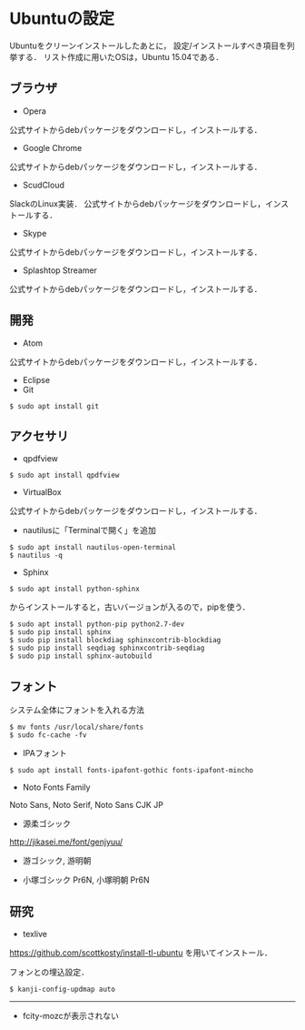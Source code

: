 # Ubuntuの設定

Ubuntuをクリーンインストールしたあとに，
設定/インストールすべき項目を列挙する．
リスト作成に用いたOSは，Ubuntu 15.04である．


## ブラウザ

* Opera

公式サイトからdebパッケージをダウンロードし，インストールする．

* Google Chrome

公式サイトからdebパッケージをダウンロードし，インストールする．

* ScudCloud

SlackのLinux実装．
公式サイトからdebパッケージをダウンロードし，インストールする．

* Skype

公式サイトからdebパッケージをダウンロードし，インストールする．

* Splashtop Streamer

公式サイトからdebパッケージをダウンロードし，インストールする．

## 開発

* Atom

公式サイトからdebパッケージをダウンロードし，インストールする．

* Eclipse
* Git

```
$ sudo apt install git
```


## アクセサリ

* qpdfview

```
$ sudo apt install qpdfview
```

* VirtualBox

公式サイトからdebパッケージをダウンロードし，インストールする．

* nautilusに「Terminalで開く」を追加

```
$ sudo apt install nautilus-open-terminal
$ nautilus -q
```

* Sphinx

```
$ sudo apt install python-sphinx
```

からインストールすると，古いバージョンが入るので，pipを使う．

```
$ sudo apt install python-pip python2.7-dev
$ sudo pip install sphinx
$ sudo pip install blockdiag sphinxcontrib-blockdiag
$ sudo pip install seqdiag sphinxcontrib-seqdiag
$ sudo pip install sphinx-autobuild
```



## フォント

システム全体にフォントを入れる方法

```
$ mv fonts /usr/local/share/fonts
$ sudo fc-cache -fv
```

* IPAフォント

```
$ sudo apt install fonts-ipafont-gothic fonts-ipafont-mincho
```

* Noto Fonts Family

Noto Sans, Noto Serif, Noto Sans CJK JP

* 源柔ゴシック

http://jikasei.me/font/genjyuu/

* 游ゴシック, 游明朝

* 小塚ゴシック Pr6N, 小塚明朝 Pr6N

## 研究

* texlive

https://github.com/scottkosty/install-tl-ubuntu
を用いてインストール．

フォンとの埋込設定．
```
$ kanji-config-updmap auto
```


-----
* fcity-mozcが表示されない
